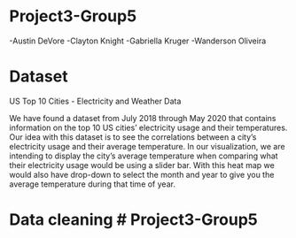 # Project3-Group5
-Austin DeVore
-Clayton Knight
-Gabriella Kruger
-Wanderson Oliveira
# Dataset
US Top 10 Cities - Electricity and Weather Data
 
We have found a dataset from July 2018 through May 2020 that contains 
information on the top 10 US cities’ electricity usage and their temperatures.  Our 
idea with this dataset is to see the correlations between a city’s electricity usage 
and their average temperature.  In our visualization, we are intending to display the 
city’s average temperature when comparing what their electricity usage would be 
using a slider bar.  With this heat map we would also have drop-down to select the 
month and year to give you the average temperature during that time of year.

# Data cleaning # Project3-Group5
 
